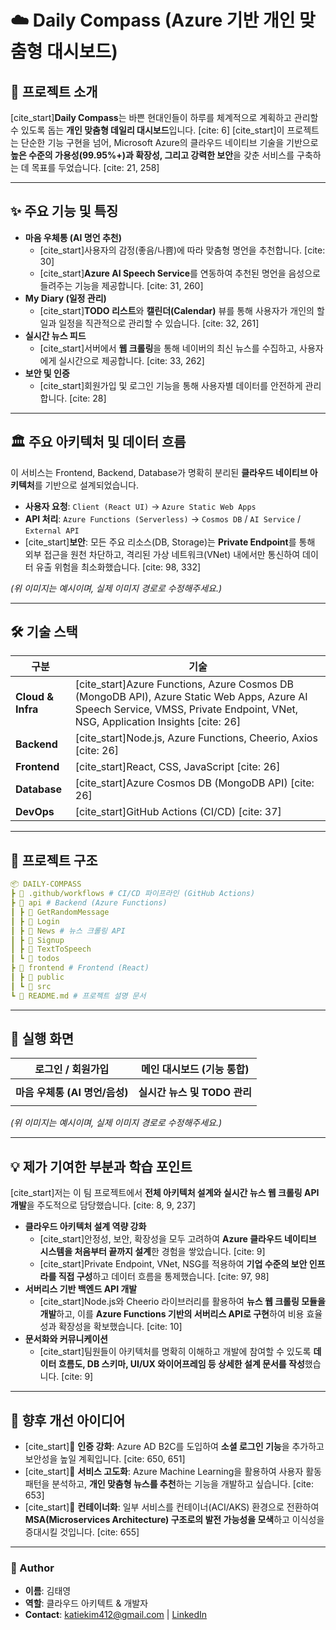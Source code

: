 # ☁️ Daily Compass (Azure 기반 개인 맞춤형 대시보드)

## 📌 프로젝트 소개

[cite\_start]**Daily Compass**는 바쁜 현대인들이 하루를 체계적으로 계획하고 관리할 수 있도록 돕는 **개인 맞춤형 데일리 대시보드**입니다. [cite: 6] [cite\_start]이 프로젝트는 단순한 기능 구현을 넘어, Microsoft Azure의 클라우드 네이티브 기술을 기반으로 **높은 수준의 가용성(99.95%+)과 확장성, 그리고 강력한 보안**을 갖춘 서비스를 구축하는 데 목표를 두었습니다. [cite: 21, 258]

-----

## ✨ 주요 기능 및 특징

  * **마음 우체통 (AI 명언 추천)**
      * [cite\_start]사용자의 감정(좋음/나쁨)에 따라 맞춤형 명언을 추천합니다. [cite: 30]
      * [cite\_start]**Azure AI Speech Service**를 연동하여 추천된 명언을 음성으로 들려주는 기능을 제공합니다. [cite: 31, 260]
  * **My Diary (일정 관리)**
      * [cite\_start]**TODO 리스트**와 **캘린더(Calendar)** 뷰를 통해 사용자가 개인의 할 일과 일정을 직관적으로 관리할 수 있습니다. [cite: 32, 261]
  * **실시간 뉴스 피드**
      * [cite\_start]서버에서 **웹 크롤링**을 통해 네이버의 최신 뉴스를 수집하고, 사용자에게 실시간으로 제공합니다. [cite: 33, 262]
  * **보안 및 인증**
      * [cite\_start]회원가입 및 로그인 기능을 통해 사용자별 데이터를 안전하게 관리합니다. [cite: 28]

-----

## 🏛️ 주요 아키텍처 및 데이터 흐름

이 서비스는 Frontend, Backend, Database가 명확히 분리된 **클라우드 네이티브 아키텍처**를 기반으로 설계되었습니다.

  * **사용자 요청**: `Client (React UI)` → `Azure Static Web Apps`
  * **API 처리**: `Azure Functions (Serverless)` → `Cosmos DB` / `AI Service` / `External API`
  * [cite\_start]**보안**: 모든 주요 리소스(DB, Storage)는 **Private Endpoint**를 통해 외부 접근을 원천 차단하고, 격리된 가상 네트워크(VNet) 내에서만 통신하여 데이터 유출 위험을 최소화했습니다. [cite: 98, 332]

*(위 이미지는 예시이며, 실제 이미지 경로로 수정해주세요.)*

-----

## 🛠 기술 스택

| 구분 | 기술 |
| --- | --- |
| **Cloud & Infra** | [cite\_start]Azure Functions, Azure Cosmos DB (MongoDB API), Azure Static Web Apps, Azure AI Speech Service, VMSS, Private Endpoint, VNet, NSG, Application Insights [cite: 26] |
| **Backend** | [cite\_start]Node.js, Azure Functions, Cheerio, Axios [cite: 26] |
| **Frontend** | [cite\_start]React, CSS, JavaScript [cite: 26] |
| **Database** | [cite\_start]Azure Cosmos DB (MongoDB API) [cite: 26] |
| **DevOps** | [cite\_start]GitHub Actions (CI/CD) [cite: 37] |

-----

## 📂 프로젝트 구조

```yaml
📦 DAILY-COMPASS
┣ 📂 .github/workflows # CI/CD 파이프라인 (GitHub Actions)
┣ 📂 api # Backend (Azure Functions)
┃ ┣ 📂 GetRandomMessage
┃ ┣ 📂 Login
┃ ┣ 📂 News # 뉴스 크롤링 API
┃ ┣ 📂 Signup
┃ ┣ 📂 TextToSpeech
┃ ┗ 📂 todos
┣ 📂 frontend # Frontend (React)
┃ ┣ 📂 public
┃ ┗ 📂 src
┗ 📜 README.md # 프로젝트 설명 문서
```

-----

## 📸 실행 화면

| 로그인 / 회원가입 | 메인 대시보드 (기능 통합) |
| --- | --- |
|  |  |
| **마음 우체통 (AI 명언/음성)** | **실시간 뉴스 및 TODO 관리** |
|  |  |

*(위 이미지는 예시이며, 실제 이미지 경로로 수정해주세요.)*

-----

## 💡 제가 기여한 부분과 학습 포인트

[cite\_start]저는 이 팀 프로젝트에서 **전체 아키텍처 설계와 실시간 뉴스 웹 크롤링 API 개발**을 주도적으로 담당했습니다. [cite: 8, 9, 237]

  * **클라우드 아키텍처 설계 역량 강화**
      * [cite\_start]안정성, 보안, 확장성을 모두 고려하여 **Azure 클라우드 네이티브 시스템을 처음부터 끝까지 설계**한 경험을 쌓았습니다. [cite: 9]
      * [cite\_start]Private Endpoint, VNet, NSG를 적용하여 **기업 수준의 보안 인프라를 직접 구성**하고 데이터 흐름을 통제했습니다. [cite: 97, 98]
  * **서버리스 기반 백엔드 API 개발**
      * [cite\_start]Node.js와 Cheerio 라이브러리를 활용하여 **뉴스 웹 크롤링 모듈을 개발**하고, 이를 **Azure Functions 기반의 서버리스 API로 구현**하여 비용 효율성과 확장성을 확보했습니다. [cite: 10]
  * **문서화와 커뮤니케이션**
      * [cite\_start]팀원들이 아키텍처를 명확히 이해하고 개발에 참여할 수 있도록 **데이터 흐름도, DB 스키마, UI/UX 와이어프레임 등 상세한 설계 문서를 작성**했습니다. [cite: 9]

-----

## 🚀 향후 개선 아이디어

  * [cite\_start]📱 **인증 강화**: Azure AD B2C를 도입하여 **소셜 로그인 기능**을 추가하고 보안성을 높일 계획입니다. [cite: 650, 651]
  * [cite\_start]🔎 **서비스 고도화**: Azure Machine Learning을 활용하여 사용자 활동 패턴을 분석하고, **개인 맞춤형 뉴스를 추천**하는 기능을 개발하고 싶습니다. [cite: 653]
  * [cite\_start]🐳 **컨테이너화**: 일부 서비스를 컨테이너(ACI/AKS) 환경으로 전환하여 **MSA(Microservices Architecture) 구조로의 발전 가능성을 모색**하고 이식성을 증대시킬 것입니다. [cite: 655]

-----

### 👤 Author

  - **이름**: 김태영
  - **역할**: 클라우드 아키텍트 & 개발자
  - **Contact**: katiekim412@gmail.com | [LinkedIn](http://www.linkedin.com/in/katiekim412)
